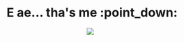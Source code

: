 <!--img src="https://spohess.com.br/img/cover.png" /-->
<h1 align='center'>
  E ae... tha's me :point_down:
</h1>
<p align='center'>
  <a href="https://www.linkedin.com/in/spohess/"><img src="https://img.shields.io/badge/linkedin-%230077B5.svg?&style=for-the-badge&logo=linkedin&logoColor=white" /></a>&nbsp;&nbsp;
</p>
